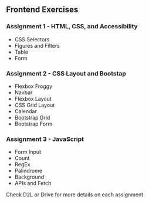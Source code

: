 ## Frontend Exercises

### Assignment 1 - HTML, CSS, and Accessibility

- CSS Selectors
- Figures and Filters
- Table
- Form

### Assignment 2 - CSS Layout and Bootstap

- Flexbox Froggy
- Navbar
- Flexbox Layout
- CSS Grid Layout
- Calendar
- Bootstrap Grid
- Bootstrap Form

### Assignment 3 - JavaScript

- Form Input
- Count
- RegEx
- Palindrome
- Background
- APIs and Fetch

Check D2L or Drive for more details on each assignment
